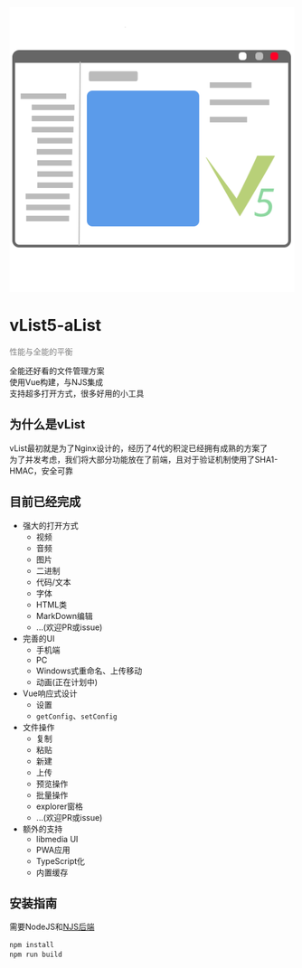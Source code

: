 ![vList5](public/favicon.svg)

# vList5-aList
<span style="color: gray">性能与全能的平衡</span>

全能还好看的文件管理方案<br>
使用Vue构建，与NJS集成<br>
支持超多打开方式，很多好用的小工具

## 为什么是vList
vList最初就是为了Nginx设计的，经历了4代的积淀已经拥有成熟的方案了<br>
为了并发考虑，我们将大部分功能放在了前端，且对于验证机制使用了SHA1-HMAC，安全可靠

## 目前已经完成

 - 强大的打开方式
    - 视频
    - 音频
    - 图片
    - 二进制
    - 代码/文本
    - 字体
    - HTML类
    - MarkDown编辑
    - ...(欢迎PR或issue)
 - 完善的UI
    - 手机端
    - PC
    - Windows式重命名、上传移动
    - 动画(正在计划中)
 - Vue响应式设计
    - 设置
    - `getConfig`、`setConfig`
 - 文件操作
    - 复制
    - 粘贴
    - 新建
    - 上传
    - 预览操作
    - 批量操作
    - explorer窗格
    - ...(欢迎PR或issue)
 - 额外的支持
    - libmedia UI
    - PWA应用
    - TypeScript化
    - 内置缓存

## 安装指南

需要NodeJS和<a href="https://github.com/imzlh/vlist-njs">NJS后端</a>

```sh
npm install
npm run build
```
